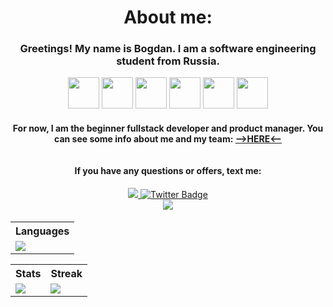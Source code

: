<h1 align="center">About me:</h1>
<h3 align="center">Greetings! My name is Bogdan. I am a software engineering student from Russia.</h3>
<div align="center">
    <img src="https://logojinni.com/image/logos/c--4.svg" width="50" height="50">
    <img src="https://cdn2.iconfinder.com/data/icons/designer-skills/128/code-programming-javascript-software-develop-command-language-1024.png" width="50" height="50">
    <img src="https://www.freedownloadlogo.com/logos/g/go-7.svg" width="50" height="50">
    <img src="https://i.pinimg.com/originals/99/f8/87/99f887833c475448723d3c9ac16c179b.png" height="50">
    <img src="https://i2.wp.com/download.logo.wine/logo/PostgreSQL/PostgreSQL-Logo.wine.png" height="50">
    <img src="https://pngimg.com/uploads/mysql/mysql_PNG23.png" width="50" height="50">
</div>
<h4 align="center">For now, I am the beginner fullstack developer and product manager. You can see some info about me and my team: <a href="https://defersleep.ru/">-->HERE<--</a> <br><br><br>If you have any questions or offers, text me:</h4>
<div align="center">
  <a href="https://vk.com/llieo">
    <img src="https://img.shields.io/badge/VK-blueviolet?style=for-the-badge&logo=VK&logoColor=white"/>
  </a>
  <a href="https://t.me/defersleep">
    <img src="https://img.shields.io/badge/Telegram-blueviolet?style=for-the-badge&logo=telegram&logoColor=white" alt="Twitter Badge"/>
  </a>
</div>
<div  align="center">
    <img src="https://komarev.com/ghpvc/?username=LLlE0&style=flat-square&color=blueviolet"/>
</div>
<h4></h4>
<h6/>

<table align="center">
    <tr>
     <th>Languages</th>
   </tr>
  <tr>
    <td>
      <img src="https://github-readme-stats.vercel.app/api/top-langs/?username=LLlE0&layout=compact&theme=vision-friendly-dark" />
    </td>
    
  </tr>
</table>
<table align="center">
    <tr>
    <th>Stats</th><th>Streak</th>
   </tr>
  <tr>
    <td>
      <img src="https://github-readme-streak-stats.herokuapp.com/?user=LLlE0&theme=dark"/>
    </td>
    <td>
        <img src="https://github-readme-stats.vercel.app/api?username=LLlE0&show_icons=true&theme=dark"/>
    </td>
  </tr>
</table>
